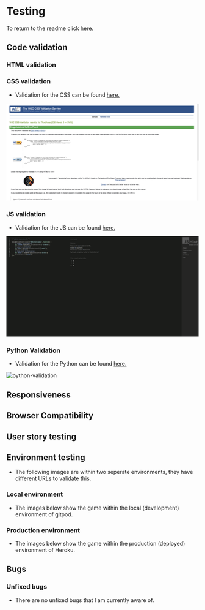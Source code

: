 # Testing

To return to the readme click [here.](README.md)

## Code validation

### HTML validation



### CSS validation

- Validation for the CSS can be found [here.](*)

![css-validation](docs/testing/css-validation.png)

### JS validation

- Validation for the JS can be found [here.](https://jshint.com/)

![js-validation](docs/testing/js-validation.png)

### Python Validation

- Validation for the Python can be found [here.](http://pep8online.com/)

![python-validation](docs/testing/python-validation.png)

## Responsiveness



## Browser Compatibility



## User story testing



## Environment testing

* The following images are within two seperate environments, they have different URLs to validate this.

### Local environment

* The images below show the game within the local (development) environment of gitpod.

### Production environment

* The images below show the game within the production (deployed) environment of Heroku.

## Bugs



### Unfixed bugs

* There are no unfixed bugs that I am currently aware of.